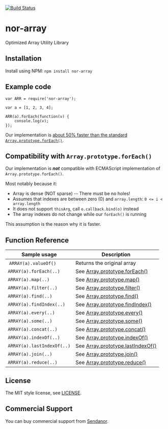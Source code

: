[![Build Status](https://secure.travis-ci.org/Sendanor/nor-array.png?branch=master)](http://travis-ci.org/Sendanor/nor-array)

nor-array
=========

Optimized Array Utility Library

Installation
------------

Install using NPM: `npm install nor-array`

Example code
------------

```
var ARR = require('nor-array');

var a = [1, 2, 3, 4];

ARR(a).forEach(function(v) {
	console.log(v);
});
```

Our implementation is [about 50% faster than the standard 
`Array.prototype.forEach()`](https://travis-ci.org/sendanor/nor-array/builds/33259661).

Compatibility with `Array.prototype.forEach()`
----------------------------------------------

Our implementation is ***not*** compatible with ECMAScript 
implementation of `Array.prototype.forEach()`.

Most notably because it:

* Array is dense (NOT sparse) -- There must be no holes!
* Assumes that indexes are between zero (0) and `array.length`: `0 <= i < array.length`
* It does not support `thisArg`, call `o.callback.bind(o)` instead
* The array indexes do not change while our `forEach()` is running

This assumption is the reason why it is faster.

Function Reference
------------------

| Sample usage               | Description                |
| -------------------------- | -------------------------- |
| `ARRAY(a).valueOf()`       | Returns the original array |
| `ARRAY(a).forEach(..)`     | See [Array.prototype.forEach()](https://developer.mozilla.org/en-US/docs/Web/JavaScript/Reference/Global_Objects/Array/forEach) |
| `ARRAY(a).map(..)`         | See [Array.prototype.map()](https://developer.mozilla.org/en-US/docs/Web/JavaScript/Reference/Global_Objects/Array/map) |
| `ARRAY(a).filter(..)`      | See [Array.prototype.filter()](https://developer.mozilla.org/en-US/docs/Web/JavaScript/Reference/Global_Objects/Array/filter) |
| `ARRAY(a).find(..)`        | See [Array.prototype.find()](https://developer.mozilla.org/en-US/docs/Web/JavaScript/Reference/Global_Objects/Array/find) |
| `ARRAY(a).findIndex(..)`   | See [Array.prototype.findIndex()](https://developer.mozilla.org/en-US/docs/Web/JavaScript/Reference/Global_Objects/Array/findIndex) |
| `ARRAY(a).every(..)`       | See [Array.prototype.every()](https://developer.mozilla.org/en-US/docs/Web/JavaScript/Reference/Global_Objects/Array/every) |
| `ARRAY(a).some(..)`        | See [Array.prototype.some()](https://developer.mozilla.org/en-US/docs/Web/JavaScript/Reference/Global_Objects/Array/some) |
| `ARRAY(a).concat(..)`      | See [Array.prototype.concat()](https://developer.mozilla.org/en-US/docs/Web/JavaScript/Reference/Global_Objects/Array/concat) |
| `ARRAY(a).indexOf(..)`     | See [Array.prototype.indexOf()](https://developer.mozilla.org/en-US/docs/Web/JavaScript/Reference/Global_Objects/Array/indexOf) |
| `ARRAY(a).lastIndexOf(..)` | See [Array.prototype.lastIndexOf()](https://developer.mozilla.org/en-US/docs/Web/JavaScript/Reference/Global_Objects/Array/lastIndexOf) |
| `ARRAY(a).join(..)`        | See [Array.prototype.join()](https://developer.mozilla.org/en-US/docs/Web/JavaScript/Reference/Global_Objects/Array/join) |
| `ARRAY(a).reduce(..)`      | See [Array.prototype.reduce()](https://developer.mozilla.org/en-US/docs/Web/JavaScript/Reference/Global_Objects/Array/Reduce) |

License
-------

The MIT style license, see [LICENSE](https://raw.githubusercontent.com/sendanor/nor-array/master/LICENSE).

Commercial Support
------------------

You can buy commercial support from [Sendanor](http://sendanor.com/software).
